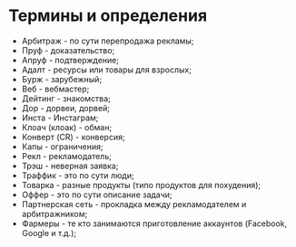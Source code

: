 # Термины и определения

- Арбитраж - по сути перепродажа рекламы;
- Пруф - доказательство;
- Апруф - подтверждение;
- Адалт - ресурсы или товары для взрослых;
- Бурж - зарубежный;
- Веб - вебмастер;
- Дейтинг - знакомства;
- Дор - дорвеи, дорвей;
- Инста - Инстаграм;
- Клоач (клоак) - обман;
- Конверт (CR) - конверсия;
- Капы - ограничения;
- Рекл - рекламодатель;
- Трэш - неверная заявка;
- Траффик - это по сути люди;
- Товарка - разные продукты (типо продуктов для похудения);
- Оффер - это по сути описание задачи;
- Партнерская сеть - прокладка между рекламодателем и  арбитражником;
- Фармеры - те кто занимаются приготовление аккаунтов (Facebook, Google и т.д.);
